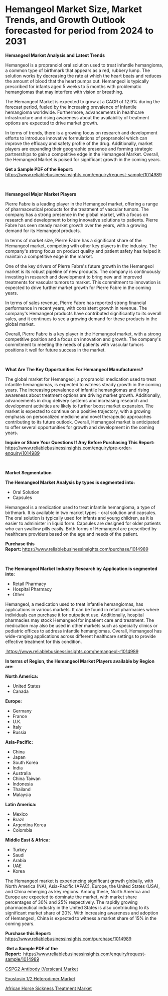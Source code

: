 <p><h1>Hemangeol Market Size, Market Trends, and Growth Outlook forecasted for period from 2024 to 2031</h1></p><p><strong>Hemangeol Market Analysis and Latest Trends</strong></p>
<p><p>Hemangeol is a propranolol oral solution used to treat infantile hemangioma, a common type of birthmark that appears as a red, rubbery lump. The solution works by decreasing the rate at which the heart beats and reduces the amount of blood that the heart pumps out. Hemangeol is typically prescribed for infants aged 5 weeks to 5 months with problematic hemangiomas that may interfere with vision or breathing.</p><p>The Hemangeol Market is expected to grow at a CAGR of 12.9% during the forecast period, fueled by the increasing prevalence of infantile hemangioma worldwide. Furthermore, advancements in healthcare infrastructure and rising awareness about the availability of treatment options are expected to drive market growth.</p><p>In terms of trends, there is a growing focus on research and development efforts to introduce innovative formulations of propranolol which can improve the efficacy and safety profile of the drug. Additionally, market players are expanding their geographic presence and forming strategic partnerships to gain a competitive edge in the Hemangeol Market. Overall, the Hemangeol Market is poised for significant growth in the coming years.</p></p>
<p><strong>Get a Sample PDF of the Report:&nbsp;</strong> <a href="https://www.reliablebusinessinsights.com/enquiry/request-sample/1014989">https://www.reliablebusinessinsights.com/enquiry/request-sample/1014989</a></p>
<p>&nbsp;</p>
<p><strong>Hemangeol Major Market Players</strong></p>
<p><p>Pierre Fabre is a leading player in the Hemangeol market, offering a range of pharmaceutical products for the treatment of vascular tumors. The company has a strong presence in the global market, with a focus on research and development to bring innovative solutions to patients. Pierre Fabre has seen steady market growth over the years, with a growing demand for its Hemangeol products. </p><p>In terms of market size, Pierre Fabre has a significant share of the Hemangeol market, competing with other key players in the industry. The company's strong focus on product quality and patient safety has helped it maintain a competitive edge in the market. </p><p>One of the key drivers of Pierre Fabre's future growth in the Hemangeol market is its robust pipeline of new products. The company is continuously investing in research and development to bring new and improved treatments for vascular tumors to market. This commitment to innovation is expected to drive further market growth for Pierre Fabre in the coming years.</p><p>In terms of sales revenue, Pierre Fabre has reported strong financial performance in recent years, with consistent growth in revenue. The company's Hemangeol products have contributed significantly to its overall sales, and it continues to see a growing demand for these products in the global market.</p><p>Overall, Pierre Fabre is a key player in the Hemangeol market, with a strong competitive position and a focus on innovation and growth. The company's commitment to meeting the needs of patients with vascular tumors positions it well for future success in the market.</p></p>
<p>&nbsp;</p>
<p><strong>What Are The Key Opportunities For Hemangeol Manufacturers?</strong></p>
<p><p>The global market for Hemangeol, a propranolol medication used to treat infantile hemangiomas, is expected to witness steady growth in the coming years. The increasing prevalence of infantile hemangiomas and rising awareness about treatment options are driving market growth. Additionally, advancements in drug delivery systems and increasing research and development activities are likely to further boost market expansion. The market is expected to continue on a positive trajectory, with a growing emphasis on personalized medicine and novel therapeutic approaches contributing to its future outlook. Overall, Hemangeol market is anticipated to offer several opportunities for growth and development in the coming years.</p></p>
<p><strong>Inquire or Share Your Questions If Any Before Purchasing This Report:</strong> <a href="https://www.reliablebusinessinsights.com/enquiry/pre-order-enquiry/1014989">https://www.reliablebusinessinsights.com/enquiry/pre-order-enquiry/1014989</a></p>
<p>&nbsp;</p>
<p><strong>Market Segmentation</strong></p>
<p><strong>The Hemangeol Market Analysis by types is segmented into:</strong></p>
<p><ul><li>Oral Solution</li><li>Capsules</li></ul></p>
<p><p>Hemangeol is a medication used to treat infantile hemangioma, a type of birthmark. It is available in two market types - oral solution and capsules. The oral solution is typically used for infants and young children, as it is easier to administer in liquid form. Capsules are designed for older patients who can swallow pills easily. Both forms of Hemangeol are prescribed by healthcare providers based on the age and needs of the patient.</p></p>
<p><strong>Purchase this Report:&nbsp;</strong><a href="https://www.reliablebusinessinsights.com/purchase/1014989">https://www.reliablebusinessinsights.com/purchase/1014989</a></p>
<p>&nbsp;</p>
<p><strong>The Hemangeol Market Industry Research by Application is segmented into:</strong></p>
<p><ul><li>Retail Pharmacy</li><li>Hospital Pharmacy</li><li>Other</li></ul></p>
<p><p>Hemangeol, a medication used to treat infantile hemangiomas, has applications in various markets. It can be found in retail pharmacies where individuals can purchase it for outpatient use. Additionally, hospital pharmacies may stock Hemangeol for inpatient care and treatment. The medication may also be used in other markets such as specialty clinics or pediatric offices to address infantile hemangiomas. Overall, Hemangeol has wide-ranging applications across different healthcare settings to provide effective treatment for this condition.</p></p>
<p><a href="https://www.reliablebusinessinsights.com/hemangeol-r1014989">&nbsp;https://www.reliablebusinessinsights.com/hemangeol-r1014989</a></p>
<p><strong>In terms of Region, the Hemangeol Market Players available by Region are:</strong></p>
<p>
    <p> <strong> North America: </strong>
        <ul>
            <li>United States</li>
            <li>Canada</li>
        </ul>
        </p> 
    <p> <strong> Europe: </strong>
        <ul>
            <li>Germany</li>
            <li>France</li>
            <li>U.K.</li>
            <li>Italy</li>
            <li>Russia</li>
        </ul>
        </p> 
    <p> <strong> Asia-Pacific: </strong>
        <ul>
            <li>China</li>
            <li>Japan</li>
            <li>South Korea</li>
            <li>India</li>
            <li>Australia</li>
            <li>China Taiwan</li>
            <li>Indonesia</li>
            <li>Thailand</li>
            <li>Malaysia</li>
        </ul>
        </p> 
    <p> <strong> Latin America: </strong>
        <ul>
            <li>Mexico</li>
            <li>Brazil</li>
            <li>Argentina Korea</li>
            <li>Colombia</li>
        </ul>
        </p> 
    <p> <strong> Middle East & Africa: </strong>
        <ul>
            <li>Turkey</li>
            <li>Saudi</li>
            <li>Arabia</li>
            <li>UAE</li>
            <li>Korea</li>
        </ul>
    </p>
    </p>
<p><p>The Hemangeol market is experiencing significant growth globally, with North America (NA), Asia-Pacific (APAC), Europe, the United States (USA), and China emerging as key regions. Among these, North America and Europe are expected to dominate the market, with market share percentages of 30% and 25% respectively. The rapidly growing pharmaceutical industry in the United States is also contributing to its significant market share of 20%. With increasing awareness and adoption of Hemangeol, China is expected to witness a market share of 15% in the coming years.</p></p>
<p><strong>Purchase this Report: </strong><a href="https://www.reliablebusinessinsights.com/purchase/1014989">https://www.reliablebusinessinsights.com/purchase/1014989</a></p>
<p>&nbsp;<strong>Get a Sample PDF of the Report:&nbsp;&nbsp;</strong><a href="https://www.reliablebusinessinsights.com/enquiry/request-sample/1014989">https://www.reliablebusinessinsights.com/enquiry/request-sample/1014989</a></p>
<p><strong></strong></p>
<p><p><a href="https://github.com/AKSHATREPORTPRIME/Market-Research-Report-List-5/blob/main/cspg2-antibody-versican-market.md">CSPG2 Antibody (Versican) Market</a></p><p><a href="https://github.com/indrystar/Market-Research-Report-List-4/blob/main/exostosin-12-heterodimer-market.md">Exostosin 1/2 Heterodimer Market</a></p><p><a href="https://view.publitas.com/reportprime-1/african-horse-sickness-treatment-market-forecast-global-market-trends-and-analysis-from-2024-to-2031-covered-in-178-pages/">African Horse Sickness Treatment Market</a></p></p>
